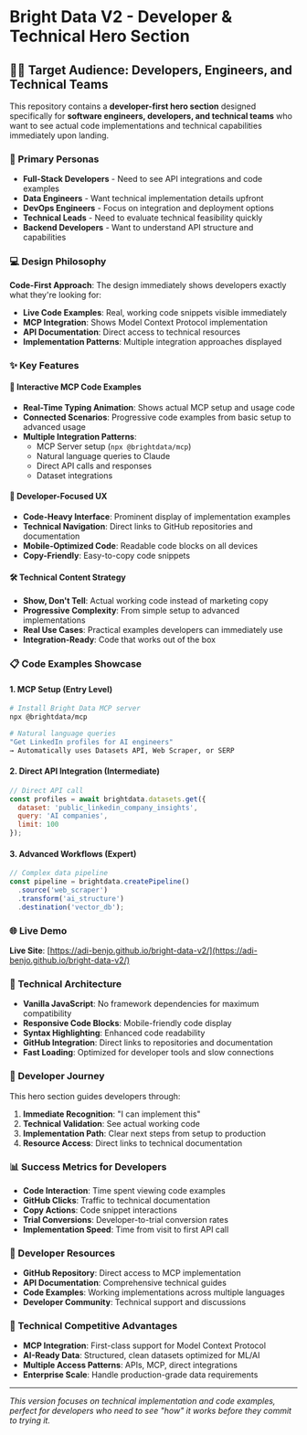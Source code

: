 # Bright Data V2 - Developer & Technical Hero Section

## 👨‍💻 Target Audience: Developers, Engineers, and Technical Teams

This repository contains a **developer-first hero section** designed specifically for **software engineers, developers, and technical teams** who want to see actual code implementations and technical capabilities immediately upon landing.

### 🔧 Primary Personas

- **Full-Stack Developers** - Need to see API integrations and code examples
- **Data Engineers** - Want technical implementation details upfront
- **DevOps Engineers** - Focus on integration and deployment options
- **Technical Leads** - Need to evaluate technical feasibility quickly
- **Backend Developers** - Want to understand API structure and capabilities

### 💻 Design Philosophy

**Code-First Approach**: The design immediately shows developers exactly what they're looking for:

- **Live Code Examples**: Real, working code snippets visible immediately
- **MCP Integration**: Shows Model Context Protocol implementation
- **API Documentation**: Direct access to technical resources
- **Implementation Patterns**: Multiple integration approaches displayed

### ✨ Key Features

#### 🚀 Interactive MCP Code Examples
- **Real-Time Typing Animation**: Shows actual MCP setup and usage code
- **Connected Scenarios**: Progressive code examples from basic setup to advanced usage
- **Multiple Integration Patterns**: 
  - MCP Server setup (`npx @brightdata/mcp`)
  - Natural language queries to Claude
  - Direct API calls and responses
  - Dataset integrations

#### 🔧 Developer-Focused UX
- **Code-Heavy Interface**: Prominent display of implementation examples
- **Technical Navigation**: Direct links to GitHub repositories and documentation
- **Mobile-Optimized Code**: Readable code blocks on all devices
- **Copy-Friendly**: Easy-to-copy code snippets

#### 🛠 Technical Content Strategy
- **Show, Don't Tell**: Actual working code instead of marketing copy
- **Progressive Complexity**: From simple setup to advanced implementations  
- **Real Use Cases**: Practical examples developers can immediately use
- **Integration-Ready**: Code that works out of the box

### 📋 Code Examples Showcase

#### 1. **MCP Setup** (Entry Level)
```bash
# Install Bright Data MCP server
npx @brightdata/mcp

# Natural language queries
"Get LinkedIn profiles for AI engineers"
→ Automatically uses Datasets API, Web Scraper, or SERP
```

#### 2. **Direct API Integration** (Intermediate)
```javascript
// Direct API call
const profiles = await brightdata.datasets.get({
  dataset: 'public_linkedin_company_insights',
  query: 'AI companies',
  limit: 100
});
```

#### 3. **Advanced Workflows** (Expert)
```javascript
// Complex data pipeline
const pipeline = brightdata.createPipeline()
  .source('web_scraper')
  .transform('ai_structure')  
  .destination('vector_db');
```

### 🌐 Live Demo

**Live Site**: [https://adi-benjo.github.io/bright-data-v2/](https://adi-benjo.github.io/bright-data-v2/)

### 🎯 Technical Architecture

- **Vanilla JavaScript**: No framework dependencies for maximum compatibility
- **Responsive Code Blocks**: Mobile-friendly code display
- **Syntax Highlighting**: Enhanced code readability
- **GitHub Integration**: Direct links to repositories and documentation
- **Fast Loading**: Optimized for developer tools and slow connections

### 🚀 Developer Journey

This hero section guides developers through:

1. **Immediate Recognition**: "I can implement this"
2. **Technical Validation**: See actual working code
3. **Implementation Path**: Clear next steps from setup to production
4. **Resource Access**: Direct links to technical documentation

### 📊 Success Metrics for Developers

- **Code Interaction**: Time spent viewing code examples
- **GitHub Clicks**: Traffic to technical documentation  
- **Copy Actions**: Code snippet interactions
- **Trial Conversions**: Developer-to-trial conversion rates
- **Implementation Speed**: Time from visit to first API call

### 🔗 Developer Resources

- **GitHub Repository**: Direct access to MCP implementation
- **API Documentation**: Comprehensive technical guides
- **Code Examples**: Working implementations across multiple languages
- **Developer Community**: Technical support and discussions

### 🎯 Technical Competitive Advantages

- **MCP Integration**: First-class support for Model Context Protocol
- **AI-Ready Data**: Structured, clean datasets optimized for ML/AI
- **Multiple Access Patterns**: APIs, MCP, direct integrations
- **Enterprise Scale**: Handle production-grade data requirements

---

*This version focuses on technical implementation and code examples, perfect for developers who need to see "how" it works before they commit to trying it.*